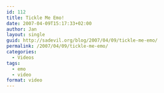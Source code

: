 ```yaml
---
id: 112
title: Tickle Me Emo!
date: 2007-04-09T15:17:33+02:00
author: Jan
layout: single
guid: http://sadevil.org/blog/2007/04/09/tickle-me-emo/
permalink: /2007/04/09/tickle-me-emo/
categories:
  - Videos
tags:
  - emo
  - video
format: video
---
```

